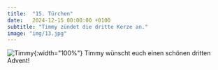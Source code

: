 ```yaml
---
title:  "15. Türchen"
date:   2024-12-15 00:00:00 +0100
subtitle: "Timmy zündet die dritte Kerze an."
image: "img/13.jpg"
---
```


![Timmy](../img/13.jpg){:width="100%"}
Timmy wünscht euch einen schönen dritten Advent!